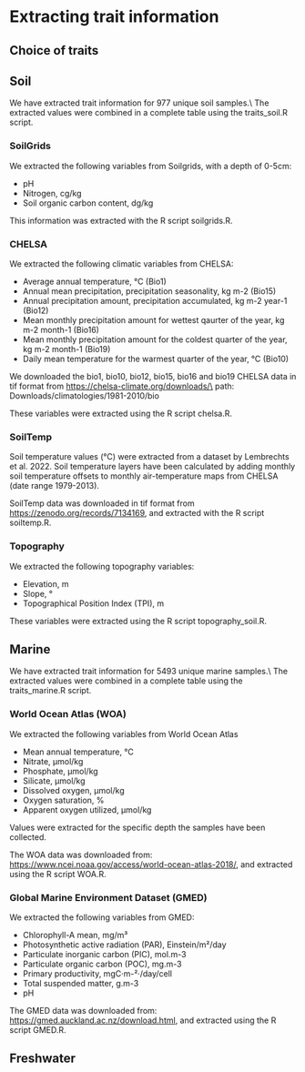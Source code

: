 # Extracting trait information

## Choice of traits

## Soil

We have extracted trait information for 977 unique soil samples.\ 
The extracted values were combined in a complete table using the traits_soil.R script. 

### SoilGrids

We extracted the following variables from Soilgrids, with a depth of 0-5cm: 
- pH
- Nitrogen, cg/kg
- Soil organic carbon content, dg/kg

This information was extracted with the R script soilgrids.R. 

### CHELSA

We extracted the following climatic variables from CHELSA: 
- Average annual temperature, °C (Bio1)
- Annual mean precipitation, precipitation seasonality, kg m-2 (Bio15)
- Annual precipitation amount, precipitation accumulated, kg m-2 year-1 (Bio12)
- Mean monthly precipitation amount for wettest qaurter of the year, kg m-2 month-1 (Bio16)
- Mean monthly precipitation amount for the coldest quarter of the year, kg m-2 month-1 (Bio19)
- Daily mean temperature for the warmest quarter of the year, °C (Bio10)

We downloaded the bio1, bio10, bio12, bio15, bio16 and bio19 CHELSA data in tif format from https://chelsa-climate.org/downloads/\
path: Downloads/climatologies/1981-2010/bio

These variables were extracted using the R script chelsa.R. 

### SoilTemp

Soil temperature values (°C) were extracted from a dataset by Lembrechts et al. 2022. Soil temperature layers have been calculated by adding monthly soil temperature offsets to monthly air-temperature maps from CHELSA (date range 1979-2013). 

SoilTemp data was downloaded in tif format from https://zenodo.org/records/7134169, and extracted with the R script soiltemp.R.

### Topography

We extracted the following topography variables: 
- Elevation, m
- Slope, °
- Topographical Position Index (TPI), m

These variables were extracted using the R script topography_soil.R. 

## Marine

We have extracted trait information for 5493 unique marine samples.\ 
The extracted values were combined in a complete table using the traits_marine.R script. 

### World Ocean Atlas (WOA)
 
We extracted the following variables from World Ocean Atlas
- Mean annual temperature, °C
- Nitrate, µmol/kg
- Phosphate, µmol/kg
- Silicate, µmol/kg
- Dissolved oxygen, µmol/kg
- Oxygen saturation, %
- Apparent oxygen utilized, µmol/kg

Values were extracted for the specific depth the samples have been collected.

The WOA data was downloaded from: https://www.ncei.noaa.gov/access/world-ocean-atlas-2018/, and extracted using the R script WOA.R.  

### Global Marine Environment Dataset (GMED)

We extracted the following variables from GMED:
- Chlorophyll-A mean, mg/m³
- Photosynthetic active radiation (PAR), Einstein/m²/day
- Particulate inorganic carbon (PIC), mol.m-3
- Particulate organic carbon (POC), mg.m-3
- Primary productivity, mgC·m-²·/day/cell
- Total suspended matter, g.m-3
- pH

The GMED data was downloaded from: https://gmed.auckland.ac.nz/download.html, and extracted using the R script GMED.R. 

## Freshwater

